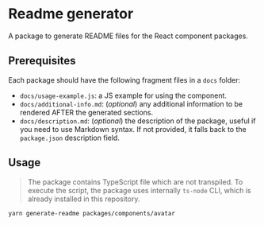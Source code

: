 # Readme generator

A package to generate README files for the React component packages.

## Prerequisites

Each package should have the following fragment files in a `docs` folder:

- `docs/usage-example.js`: a JS example for using the component.
- `docs/additional-info.md`: (_optional_) any additional information to be rendered AFTER the generated sections.
- `docs/description.md`: (_optional_) the description of the package, useful if you need to use Markdown syntax. If not provided, it falls back to the `package.json` description field.

## Usage

> The package contains TypeScript file which are not transpiled. To execute the script, the package uses internally `ts-node` CLI, which is already installed in this repository.

```
yarn generate-readme packages/components/avatar
```
